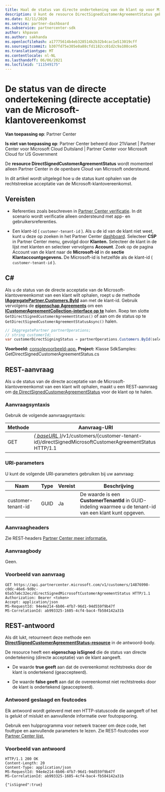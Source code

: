 ```yaml
---
title: Haal de status van directe ondertekening van de klant op voor Microsoft-klantovereenkomst.
description: U kunt de resource DirectSignedCustomerAgreementStatus gebruiken om de status van de directe ondertekening (directe acceptatie) van de klant van de Microsoft-klantovereenkomst.
ms.date: 02/11/2020
ms.service: partner-dashboard
ms.subservice: partnercenter-sdk
author: khpavan
ms.author: sakhanda
ms.openlocfilehash: a17775614b4eb328514b2b32b4cac1e513019cff
ms.sourcegitcommit: b307fd75e305e0a88cfd1182cc01d2c9a108ce45
ms.translationtype: MT
ms.contentlocale: nl-NL
ms.lasthandoff: 06/06/2021
ms.locfileid: "111549175"
---
```

# <a name="get-the-status-of-a-customers-direct-signing-direct-acceptance-of-microsoft-customer-agreement"></a>De status van de directe ondertekening (directe acceptatie) van de Microsoft-klantovereenkomst

**Van toepassing op**: Partner Center

**Is niet van toepassing op**: Partner Center beheerd door 21Vianet | Partner Center voor Microsoft Cloud Duitsland | Partner Center voor Microsoft Cloud for US Government

De **resource DirectSignedCustomerAgreementStatus** wordt momenteel alleen Partner Center in de openbare Cloud van Microsoft ondersteund.

In dit artikel wordt uitgelegd hoe u de status kunt ophalen van de rechtstreekse acceptatie van de Microsoft-klantovereenkomst.

## <a name="prerequisites"></a>Vereisten

- Referenties zoals beschreven in [Partner Center verificatie](partner-center-authentication.md). In dit scenario wordt verificatie alleen ondersteund met app- en gebruikersreferenties.

- Een klant-id ( `customer-tenant-id` ). Als u de id van de klant niet weet, kunt u deze op zoeken in het Partner Center [dashboard](https://partner.microsoft.com/dashboard). Selecteer **CSP** in Partner Center menu, gevolgd door **Klanten.** Selecteer de klant in de lijst met klanten en selecteer vervolgens **Account**. Zoek op de pagina Account van de klant naar de **Microsoft-id** in de **sectie Klantaccountgegevens.** De Microsoft-id is hetzelfde als de klant-id ( `customer-tenant-id` ).

## <a name="c"></a>C\#

Als u de status van de directe acceptatie van de Microsoft-klantovereenkomst van een klant wilt ophalen, roept u de methode [**IAggregatePartner.Customers.ById**](/dotnet/api/microsoft.store.partnercenter.customers.icustomercollection.byid) aan met de klant-id. Gebruik vervolgens de [**eigenschap Agreements**](/dotnet/api/microsoft.store.partnercenter.customers.icustomer.agreements) om een [**ICustomerAgreementCollection-interface op te**](/dotnet/api/microsoft.store.partnercenter.agreements.icustomeragreementcollection) halen. Roep ten slotte `GetDirectSignedCustomerAgreementStatus()` of aan om de status op te `GetDirectSignedCustomerAgreementStatusAsync()` halen.

``` csharp
// IAggregatePartner partnerOperations;
// string customerId;
var customerDirectSigningStatus = partnerOperations.Customers.ById(selectedCustomerId).Agreements.GetDirectSignedCustomerAgreementStatus();
```

**Voorbeeld:** [consolevoorbeeld-app.](https://github.com/microsoft/Partner-Center-DotNet-Samples) **Project:** Klasse SdkSamples: GetDirectSignedCustomerAgreementStatus.cs 

## <a name="rest-request"></a>REST-aanvraag

Als u de status van de directe acceptatie van de Microsoft-klantovereenkomst van een klant wilt ophalen, maakt u een REST-aanvraag om [de DirectSignedCustomerAgreementStatus](./customer-agreement-direct-sign-status-resource.md) voor de klant op te halen.

### <a name="request-syntax"></a>Aanvraagsyntaxis

Gebruik de volgende aanvraagsyntaxis:

| Methode | Aanvraag-URI                                                                                      |
|--------|--------------------------------------------------------------------------------------------------|
| GET    | [*\{ baseURL \}*](partner-center-rest-urls.md)/v1/customers/{customer-tenant-id}/directSignedMicrosoftCustomerAgreementStatus HTTP/1.1 |

### <a name="uri-parameters"></a>URI-parameters

U kunt de volgende URI-parameters gebruiken bij uw aanvraag:

| Naam             | Type | Vereist | Beschrijving                                                                               |
|------------------|------|----------|-------------------------------------------------------------------------------------------|
| customer-tenant-id | GUID | Ja | De waarde is een **CustomerTenantId** in GUID-indeling waarmee u de tenant-id van een klant kunt opgeven. |

### <a name="request-headers"></a>Aanvraagheaders

Zie REST-headers [Partner Center meer informatie.](headers.md)

### <a name="request-body"></a>Aanvraagbody

Geen.

### <a name="request-example"></a>Voorbeeld van aanvraag

```http
GET https://api.partnercenter.microsoft.com/v1/customers/14876998-c0dc-46e6-9d0c-65a57a6c32ec/directSignedMicrosoftCustomerAgreementStatus HTTP/1.1
Authorization: Bearer <token>
Accept: application/json
MS-RequestId: 94e4e214-6b06-4fb7-96d1-94d559f9b47f
MS-CorrelationId: ab993325-1605-4cf4-bac4-fb584142a31b
```

## <a name="rest-response"></a>REST-antwoord

Als dit lukt, retourneert deze methode een [ **DirectSignedCustomerAgreementStatus-resource**](./customer-agreement-direct-sign-status-resource.md) in de antwoord-body.

De resource heeft een **eigenschap isSigned** die de status van directe ondertekening (directe acceptatie) van de klant aangeeft.

- De waarde **true geeft** aan dat de overeenkomst rechtstreeks door de klant is ondertekend (geaccepteerd).

- De waarde **false geeft** aan dat de overeenkomst niet rechtstreeks door de klant is ondertekend (geaccepteerd). 

### <a name="response-success-and-error-codes"></a>Antwoord geslaagd en foutcodes

Elk antwoord wordt geleverd met een HTTP-statuscode die aangeeft of het is gelukt of mislukt en aanvullende informatie over foutopsporing.

Gebruik een hulpprogramma voor netwerk traceer om deze code, het fouttype en aanvullende parameters te lezen. Zie REST-foutcodes voor [Partner Center lijst.](error-codes.md)

### <a name="response-example"></a>Voorbeeld van antwoord

```http
HTTP/1.1 200 OK
Content-Length: 20
Content-Type: application/json
MS-RequestId: 94e4e214-6b06-4fb7-96d1-94d559f9b47f
MS-CorrelationId: ab993325-1605-4cf4-bac4-fb584142a31b

{"isSigned":true}
```
